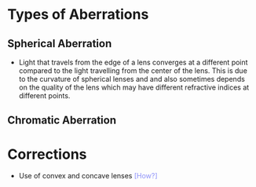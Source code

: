 # Types of Aberrations
## Spherical Aberration
- Light that travels from the edge of a lens converges at a different point compared to the light travelling from the center of the lens. This is due to the curvature of spherical lenses and and also sometimes depends on the quality of the lens which may have different refractive indices at different points.

## Chromatic Aberration

# Corrections
- Use of convex and concave lenses <span style="color:#8c90f9">[How?]</span>
